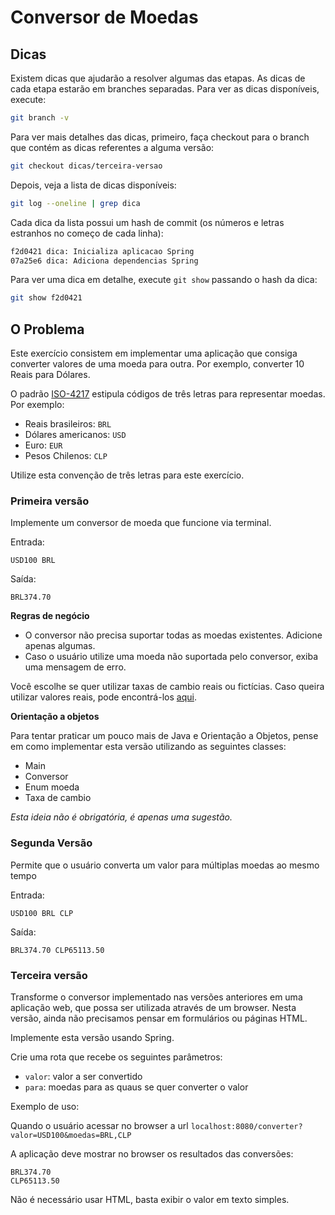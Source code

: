 # Conversor de Moedas

## Dicas

Existem dicas que ajudarão a resolver algumas das etapas. As dicas de cada etapa estarão em branches separadas. Para ver as dicas disponíveis, execute:

```bash
git branch -v
```

Para ver mais detalhes das dicas, primeiro, faça checkout para o branch que contém as dicas referentes a alguma versão:

```bash
git checkout dicas/terceira-versao
```

Depois, veja a lista de dicas disponíveis:

```bash
git log --oneline | grep dica
```

Cada dica da lista possui um hash de commit (os números e letras estranhos no começo de cada linha):

```bash
f2d0421 dica: Inicializa aplicacao Spring
07a25e6 dica: Adiciona dependencias Spring
```

Para ver uma dica em detalhe, execute `git show` passando o hash da dica:

```bash
git show f2d0421
```

## O Problema

Este exercício consistem em implementar uma aplicação que consiga converter valores de uma moeda para outra. Por exemplo, converter 10 Reais para Dólares.

O padrão [ISO-4217](https://en.wikipedia.org/wiki/ISO_4217#Active_codes) estipula códigos de três letras para representar moedas. Por exemplo:

- Reais brasileiros: `BRL`
- Dólares americanos: `USD`
- Euro: `EUR`
- Pesos Chilenos: `CLP`

Utilize esta convenção de três letras para este exercício.

### Primeira versão

Implemente um conversor de moeda que funcione via terminal.

Entrada:

```
USD100 BRL
```

Saída:
```
BRL374.70
```

__Regras de negócio__

- O conversor não precisa suportar todas as moedas existentes. Adicione apenas algumas.
- Caso o usuário utilize uma moeda não suportada pelo conversor, exiba uma mensagem de erro.

Você escolhe se quer utilizar taxas de cambio reais ou fictícias. Caso queira utilizar valores reais, pode encontrá-los [aqui](https://www.x-rates.com/table/?from=BRL&amount=1).

__Orientação a objetos__

Para tentar praticar um pouco mais de Java e Orientação a Objetos, pense em como implementar esta versão utilizando as seguintes classes:
- Main
- Conversor
- Enum moeda
- Taxa de cambio

_Esta ideia não é obrigatória, é apenas uma sugestão._


### Segunda Versão

Permite que o usuário converta um valor para múltiplas moedas ao mesmo tempo

Entrada:

```
USD100 BRL CLP
```

Saída:

```
BRL374.70 CLP65113.50
```

### Terceira versão

Transforme o conversor implementado nas versões anteriores em uma aplicação web, que possa ser utilizada através de um browser. Nesta versão, ainda não precisamos pensar em formulários ou páginas HTML.

Implemente esta versão usando Spring.

Crie uma rota que recebe os seguintes parâmetros:
- `valor`: valor a ser convertido
- `para`: moedas para as quaus se quer converter o valor

Exemplo de uso:

Quando o usuário acessar no browser a url `localhost:8080/converter?valor=USD100&moedas=BRL,CLP`

A aplicação deve mostrar no browser os resultados das conversões:

```
BRL374.70
CLP65113.50
```

Não é necessário usar HTML, basta exibir o valor em texto simples.
